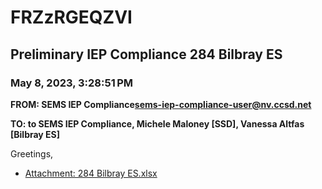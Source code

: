 # FRZzRGEQZVI
## Preliminary IEP Compliance 284 Bilbray ES
### May 8, 2023, 3:28:51 PM
**FROM: SEMS IEP Compliance<sems-iep-compliance-user@nv.ccsd.net>**

**TO: to SEMS IEP Compliance, Michele Maloney [SSD], Vanessa Altfas [Bilbray ES]**


Greetings, 





* [Attachment: 284 Bilbray ES.xlsx](FRZzRGEQZVI-attachment-1.xlsx)
